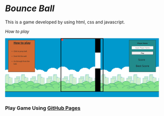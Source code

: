 # *Bounce Ball*


This is a game developed by using html, css and javascript.

*How to play*

![This is an image](assets/images/ss.png)



### Play Game Using [GitHub Pages](https://pathum456.github.io/MyGameProject/)